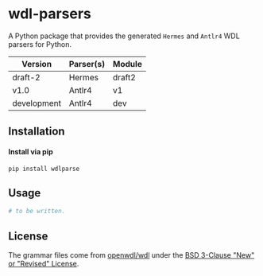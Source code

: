 # wdl-parsers

A Python package that provides the generated `Hermes` and `Antlr4` WDL parsers for Python.

| Version | Parser(s) | Module |
|---------|-----------|--------|
| draft-2 | Hermes | draft2 |
| v1.0 | Antlr4 | v1 |
| development | Antlr4 |dev |


## Installation

#### Install via pip

`pip install wdlparse`

## Usage

```python
# to be written.
```

## License

The grammar files come from [openwdl/wdl](https://github.com/openwdl/wdl/) under the [BSD 3-Clause "New" or "Revised" License](https://github.com/openwdl/wdl/blob/main/LICENSE).
